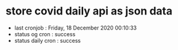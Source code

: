 # store covid daily api as json data

- last cronjob : Friday, 18 December 2020 00:10:33
- status og cron : success
- status daily cron : success
      
      